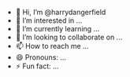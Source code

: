 - 👋 Hi, I’m @harrydangerfield
- 👀 I’m interested in ...
- 🌱 I’m currently learning ...
- 💞️ I’m looking to collaborate on ...
- 📫 How to reach me ...
- 😄 Pronouns: ...
- ⚡ Fun fact: ...

<!---
harrydangerfield/harrydangerfield is a ✨ special ✨ repository because its `README.md` (this file) appears on your GitHub profile.
You can click the Preview link to take a look at your changes.
--->

